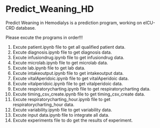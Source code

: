 # Predict_Weaning_HD
Predict Weaning in Hemodialys is a prediction program, working on eICU-CRD database.

Please excute the programs in order!!!
1. Excute patient.ipynb file to get all qualified patient data.
2. Excute diagnosis.ipynb file to get diagnosis data.
3. Excute infusiondrug.ipynb file to get infusiondrug data.
4. Excute microlab.ipynb file to get microlab data.
5. Excute lab.ipynb file to get lab data.
6. Excute intakeoutput.ipynb file to get intakeoutput data.
7. Excute vitalAperidoic.ipynb file to get vitalAperidoic data.
8. Excute vitalperidoic.ipynb file to get vitalperidoic data.
9. Excute respiratorycharting.ipynb file to get respiratorycharting data.
10. Excute timing_csv_create.ipynb file to get timing_csv_create data.
11. Excute respiratorycharting_hour.ipynb file to get respiratorycharting_hour data.
12. Excute variability.ipynb file to get variability data.
13. Excute input data.ipynb file to integrate all data.
14. Excute experiments file to do get the results of experiment.
